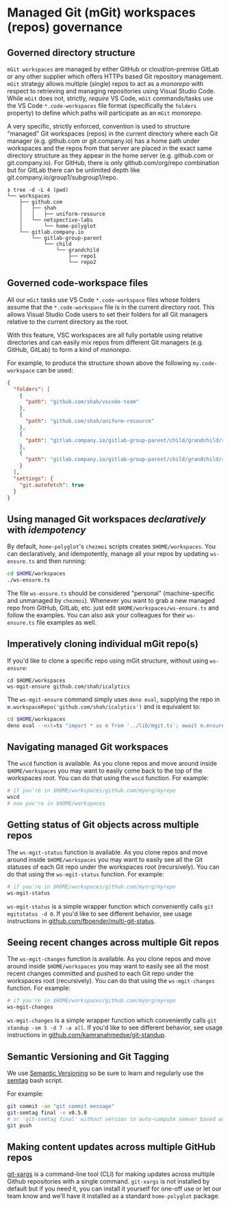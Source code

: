 # Managed Git (mGit) workspaces (repos) governance

## Governed directory structure

`mGit workspaces` are managed by either GitHub or cloud/on-premise GitLab or any other supplier which offers HTTPs based Git repository management. `mGit` strategy allows multiple (single) repos to act as a _monorepo_ with respect to retrieving and managing repositories using Visual Studio Code. While `mGit` does not, strictly, *require* VS Code, `mGit` commands/tasks use the VS Code `*.code-workspaces` file format (specifically the `folders` property) to define which paths will participate as an `mGit` _monorepo_.

A very specific, strictly enforced, convention is used to structure "managed" Git workspaces (repos) in the current directory where each Git manager (e.g. github.com or git.company.io) has a home path under workspaces and the repos from that server are placed in the exact same directory structure as they appear in the home server (e.g. github.com or git.company.io). For GitHub, there is only github.com/org/repo combination but for GitLab there can be unlimited depth like git.company.io/group1/subgroup1/repo.

```fish
❯ tree -d -L 4 (pwd)
└── workspaces
    ├── github.com
    │   ├── shah
    │   │   ├── uniform-resource
    │   └── netspective-labs
    │       └── home-polyglot
    └── gitlab.company.io
        └── gitlab-group-parent
            └── child
                └── grandchild
                    ├── repo1
                    └── repo2
```     

## Governed code-workspace files

All our `mGit` tasks use VS Code `*.code-workspace` files whose folders assume that the `*.code-workspace` file is in the current directory root. This allows Visual Studio Code users to set their folders for all Git managers relative to the current directory as the root. 

With this feature, VSC workspaces are all fully portable using relative directories and can easily mix repos from different Git managers (e.g. GitHub, GitLab) to form a kind of _monorepo_.

For example, to produce the structure shown above the following `my.code-workspace` can be used:

```json
{
  "folders": [
    {
      "path": "github.com/shah/vscode-team"
    },
    {
      "path": "github.com/shah/uniform-resource"
    },
    {
      "path": "gitlab.company.io/gitlab-group-parent/child/grandchild/repo1"
    },
    {
      "path": "gitlab.company.io/gitlab-group-parent/child/grandchild/repo2"
    }
  ],
  "settings": {
    "git.autofetch": true
  }
}
```

## Using managed Git workspaces _declaratively_ with _idempotency_

By default, `home-polyglot`'s `chezmoi` scripts creates `$HOME/workspaces`. You can declaratively, and idempotently, manage all your repos by updating `ws-ensure.ts` and then running:

```bash
cd $HOME/workspaces
./ws-ensure.ts
```

The file `ws-ensure.ts`  should be considered "personal" (machine-specific and unmanaged by `chezmoi`). Whenever you want to grab a new managed repo from GitHub, GitLab, etc. just edit `$HOME/workspaces/ws-ensure.ts` and follow the examples. You can also ask your colleagues for their `ws-ensure.ts` file examples as well. 

## Imperatively cloning individual mGit repo(s)

If you'd like to clone a specific repo using mGit structure, without using `ws-ensure`:

```fish
cd $HOME/workspaces
ws-mgit-ensure github.com/shah/icalytics
```

The `ws-mgit-ensure` command simply uses `deno eval`, supplying the repo in `m.workspaceRepo('github.com/shah/icalytics')` and is equivalent to:

```bash
cd $HOME/workspaces
deno eval --ext=ts "import * as m from '../lib/mgit.ts'; await m.ensureRepo(await m.workspaceRepo('github.com/shah/icalytics'));"
```

## Navigating managed Git workspaces

The `wscd` function is available. As you clone repos and move around inside `$HOME/workspaces` you may want to easily come back to the top of the workspaces root. You can do that using the `wscd` function. For example:

```bash
# if you're in $HOME/workspaces/github.com/myorg/myrepo
wscd
# now you're in $HOME/workspaces
```

## Getting status of Git objects across multiple repos

The `ws-mgit-status` function is available. As you clone repos and move around inside `$HOME/workspaces` you may want to easily see all the Git statuses of each Git repo under the workspaces root (recursively). You can do that using the `ws-mgit-status` function. For example:

```bash
# if you're in $HOME/workspaces/github.com/myorg/myrepo
ws-mgit-status
```

`ws-mgit-status` is a simple wrapper function which conveniently calls `git mgitstatus -d 0`. If you'd like to see different behavior, see usage instructions in [github.com/fboender/multi-git-status](https://github.com/fboender/multi-git-status).

## Seeing recent changes across multiple Git repos

The `ws-mgit-changes` function is available. As you clone repos and move around inside `$HOME/workspaces` you may want to easily see all the most recent changes committed and pushed to each Git repo under the workspaces root (recursively). You can do that using the `ws-mgit-changes` function. For example:

```bash
# if you're in $HOME/workspaces/github.com/myorg/myrepo
ws-mgit-changes
```

`ws-mgit-changes` is a simple wrapper function which conveniently calls `git standup -sm 5 -d 7 -a all`. If you'd like to see different behavior, see usage instructions in [github.com/kamranahmedse/git-standup](https://github.com/kamranahmedse/git-standup).

## Semantic Versioning and Git Tagging

We use [Semantic Versioning](https://semver.org/) so be sure to learn and regularly use the [semtag](https://github.com/nico2sh/semtag) bash script. 

For example:

```bash
git commit -am "git commit message"
git-semtag final -v v0.5.0
# or 'git-semtag final' without version to auto-compute semver based on heuristics
git push
```

## Making content updates across multiple GitHub repos

[git-xargs](https://github.com/gruntwork-io/git-xargs) is a command-line tool (CLI) for making updates across multiple Github repositories with a single command. `git-xargs` is not installed by default but if you need it, you can install it yourself for one-off use or let our team know and we'll have it installed as a standard `home-polyglot` package.